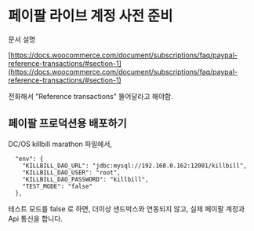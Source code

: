 # 페이팔 라이브 계정 사전 준비

문서 설명

[https://docs.woocommerce.com/document/subscriptions/faq/paypal-reference-transactions/#section-1](https://docs.woocommerce.com/document/subscriptions/faq/paypal-reference-transactions/#section-1)


전화해서 "Reference transactions" 뚤어달라고 해야함.


## 페이팔 프로덕션용 배포하기

DC/OS killbill marathon 파일에서,

```
  "env": {
    "KILLBILL_DAO_URL": "jdbc:mysql://192.168.0.162:12001/killbill",
    "KILLBILL_DAO_USER": "root",
    "KILLBILL_DAO_PASSWORD": "killbill",
    "TEST_MODE": "false"
  },
```

테스트 모드를 false 로 하면, 더이상 샌드박스와 연동되지 않고, 실제 페이팔 계정과 Api 통신을 합니다.